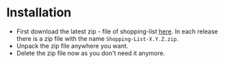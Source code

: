 # Installation
- First download the latest zip - file of shopping-list [here](https://github.com/MatthiasGwiozda/shopping-list/releases).
In each release there is a zip file with the name `Shopping-List-X.Y.Z.zip`.
- Unpack the zip file anywhere you want.
- Delete the zip file now as you don't need it anymore.
